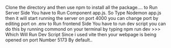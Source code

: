 Clone the directory and then use npm to install all the package....
to Run Server Side You have to Run Component app.js. So Type Nodemon app.js then it will start running the server on port 4000 you can change port by editing port on .env
to Run frontend Side You have to run dev script you can do this by running commond on your terminal by typing npm run dev >>> Which Will Run Dev Script
Since i used vite then your webpage is being opened on port Number 5173 By default..

